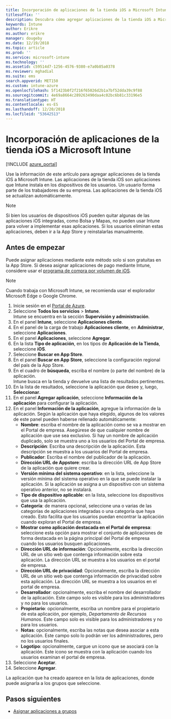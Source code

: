 ```yaml
---
title: Incorporación de aplicaciones de la tienda iOS a Microsoft Intune
titlesuffix: ''
description: Descubra cómo agregar aplicaciones de la tienda iOS a Microsoft Intune. Puede asignar aplicaciones mediante este método si son gratuitas en App Store.
keywords: Intune
author: Erikre
ms.author: erikre
manager: dougeby
ms.date: 12/19/2018
ms.topic: article
ms.prod: ''
ms.service: microsoft-intune
ms.technology: ''
ms.assetid: c59514d7-1256-4576-9380-e7a0b85a0378
ms.reviewer: mghadial
ms.suite: ems
search.appverid: MET150
ms.custom: intune-azure
ms.openlocfilehash: 5f1423b0f2f216f65026d2b1a7bf52dda39c9f88
ms.sourcegitcommit: 4e69a8664c289263490daa4c02bc6b81c33196e5
ms.translationtype: HT
ms.contentlocale: es-ES
ms.lasthandoff: 12/20/2018
ms.locfileid: "53642513"
---
```

# <a name="add-ios-store-apps-to-microsoft-intune"></a>Incorporación de aplicaciones de la tienda iOS a Microsoft Intune

[!INCLUDE [azure_portal](./includes/azure_portal.md)]

Use la información de este artículo para agregar aplicaciones de la tienda iOS a Microsoft Intune. Las aplicaciones de la tienda iOS son aplicaciones que Intune instala en los dispositivos de los usuarios. Un usuario forma parte de los trabajadores de su empresa. Las aplicaciones de la tienda iOS se actualizan automáticamente.

>[!NOTE]
>Si bien los usuarios de dispositivos iOS pueden quitar algunas de las aplicaciones iOS integradas, como Bolsa y Mapas, no pueden usar Intune para volver a implementar esas aplicaciones. Si los usuarios eliminan estas aplicaciones, deben ir a la App Store y reinstalarlas manualmente.

## <a name="before-you-start"></a>Antes de empezar

Puede asignar aplicaciones mediante este método solo si son gratuitas en la App Store. Si desea asignar aplicaciones de pago mediante Intune, considere usar el [programa de compra por volumen de iOS](vpp-apps-ios.md).

>[!NOTE]
>Cuando trabaja con Microsoft Intune, se recomienda usar el explorador Microsoft Edge o Google Chrome.

1. Inicie sesión en el [Portal de Azure](https://portal.azure.com).
2. Seleccione **Todos los servicios** > **Intune**.  
    Intune se encuentra en la sección **Supervisión y administración**.
3. En el panel **Intune**, seleccione **Aplicaciones cliente**.
4. En el panel de la carga de trabajo **Aplicaciones cliente**, en **Administrar**, seleccione **Aplicaciones**.
5. En el panel **Aplicaciones**, seleccione **Agregar**.
6. En la lista **Tipo de aplicación**, en los tipos de **Aplicación de la Tienda**, seleccione **iOS**.
7. Seleccione **Buscar en App Store**.
8. En el panel **Buscar en App Store**, seleccione la configuración regional del país de la App Store.
9. En el cuadro de **búsqueda**, escriba el nombre (o parte del nombre) de la aplicación.  
    Intune busca en la tienda y devuelve una lista de resultados pertinentes.
10. En la lista de resultados, seleccione la aplicación que desee y, luego, **Seleccionar**.
11. En el panel **Agregar aplicación**, seleccione **Información de la aplicación** para configurar la aplicación.
12. En el panel **Información de la aplicación**, agregue la información de la aplicación. Según la aplicación que haya elegido, algunos de los valores de este panel pueden haberse rellenado automáticamente:
    - **Nombre**: escriba el nombre de la aplicación como se va a mostrar en el Portal de empresa. Asegúrese de que cualquier nombre de aplicación que use sea exclusivo. Si hay un nombre de aplicación duplicado, solo se muestra uno a los usuarios del Portal de empresa.
    - **Descripción**: Escriba una descripción de la aplicación. Esta descripción se muestra a los usuarios del Portal de empresa.
    - **Publicador**: Escriba el nombre del publicador de la aplicación.
    - **Dirección URL de Appstore**: escriba la dirección URL de App Store de la aplicación que quiere crear.
    - **Versión mínima del sistema operativo**: en la lista, seleccione la versión mínima del sistema operativo en la que se puede instalar la aplicación. Si la aplicación se asigna a un dispositivo con un sistema operativo anterior, no se instalará.
    - **Tipo de dispositivo aplicable**: en la lista, seleccione los dispositivos que usa la aplicación.
    - **Categoría**: de manera opcional, seleccione una o varias de las categorías de aplicaciones integradas o una categoría que haya creado. Esto facilita que los usuarios puedan encontrar la aplicación cuando exploran el Portal de empresa.
    - **Mostrar como aplicación destacada en el Portal de empresa**: seleccione esta opción para mostrar el conjunto de aplicaciones de forma destacada en la página principal del Portal de empresa cuando los usuarios busquen aplicaciones.
    - **Dirección URL de información**: Opcionalmente, escriba la dirección URL de un sitio web que contenga información sobre esta aplicación. La dirección URL se muestra a los usuarios en el portal de empresa.
    - **Dirección URL de privacidad**: Opcionalmente, escriba la dirección URL de un sitio web que contenga información de privacidad sobre esta aplicación. La dirección URL se muestra a los usuarios en el portal de empresa.
    - **Desarrollador**: opcionalmente, escriba el nombre del desarrollador de la aplicación. Este campo solo es visible para los administradores y no para los usuarios.
    - **Propietario**: opcionalmente, escriba un nombre para el propietario de esta aplicación, por ejemplo, *Departamento de Recursos Humanos*. Este campo solo es visible para los administradores y no para los usuarios.
    - **Notas**: opcionalmente, escriba las notas que desea asociar a esta aplicación. Este campo solo lo podrán ver los administradores, pero no los usuarios finales.
    - **Logotipo**: opcionalmente, cargue un icono que se asociará con la aplicación. Este icono se muestra con la aplicación cuando los usuarios examinan el portal de empresa.
13. Seleccione **Aceptar**.
14. Seleccione **Agregar**.

La aplicación que ha creado aparece en la lista de aplicaciones, donde puede asignarla a los grupos que seleccione.

## <a name="next-steps"></a>Pasos siguientes

- [Asignar aplicaciones a grupos](apps-deploy.md)
